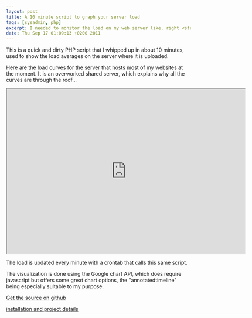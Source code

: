 ```yaml
---
layout: post
title: A 10 minute script to graph your server load
tags: [sysadmin, php]
excerpt: I needed to monitor the load on my web server like, right <strong>now</strong>, so I wrote this script
date: Thu Sep 17 01:09:13 +0200 2011
---
```

This is a quick and dirty PHP script that I whipped up in about 10 minutes, used to show the load averages on the server where it is uploaded.

Here are the load curves for the server that hosts most of my websites at the moment. It is an overworked shared server, which explains why all the curves are through the roof...

<iframe src="http://xiilo.com/uptime.php" width="650" height="450"></iframe>

The load is updated every minute with a crontab that calls this same script.

The visualization is done using the Google chart API, which does require javascript but offers some great chart options, the "annotatedtimeline" being especially suitable to my purpose.

<a title="server load graph on github" href="https://github.com/jfoucher/Server-load-graph" target="_blank">Get the source on github</a>

[installation and project details](http://jfoucher.com/projects/serverload.html)
